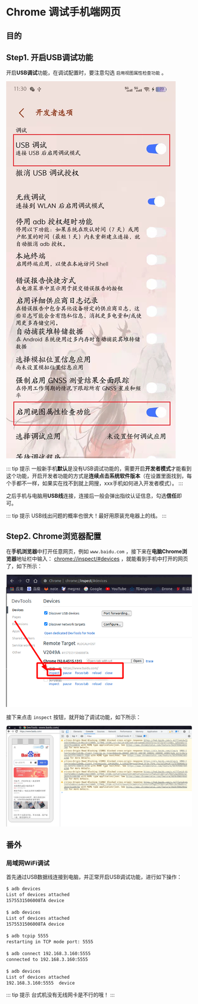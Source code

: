 # Chrome 调试手机端网页

## 目的

## Step1. 开启USB调试功能

开启**USB调试**功能，在调试配置时，要注意勾选 `启用视图属性检查功能` 。

![手机端USB调试配置](assets/images/手机端USB调试配置.jpg)

::: tip 提示
一般新手机**默认**是没有USB调试功能的，需要开启**开发者模式**才能看到这个功能，开启开发者功能的方式是**连续点击系统软件版本**（在设置里面找到，每个手都不一样，如果实在找不到就上网搜，xxx手机如何进入开发者模式）。
:::

之后手机与电脑用**USB线**连接，连接后一般会弹出指纹认证信息，勾选**信任**即可。

::: tip 提示
USB线出问题的概率也很大！最好用原装充电器上的线。
:::

## Step2. Chrome浏览器配置

在**手机浏览器**中打开任意网页，例如 `www.baidu.com` ，接下来在**电脑Chrome浏览器**地址栏中输入： [chrome://inspect/#devices](chrome://inspect/#devices) ，就能看到手机中打开的网页了，如下所示：

![Chrome查看手机网页列表](assets/images/Chrome查看手机网页列表.png)

接下来点击 `inspect` 按钮，就开始了调试功能，如下所示：

![Chrome调试网页示例](assets/images/Chrome调试网页示例.png)

## 番外

### 局域网WiFi调试

首先通过USB数据线连接到电脑，并正常开启USB调试功能，进行如下操作：

```shell
$ adb devices
List of devices attached
1575531506008TA	device

$ adb devices
List of devices attached
1575531506008TA	device

$ adb tcpip 5555
restarting in TCP mode port: 5555

$ adb connect 192.168.3.160:5555
connected to 192.168.3.160:5555

$ adb devices
List of devices attached
192.168.3.160:5555	device
```

::: tip 提示
台式机没有无线网卡是不行的哦！
:::